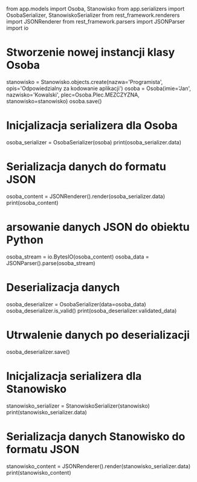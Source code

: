 
from app.models import Osoba, Stanowisko
from app.serializers import OsobaSerializer, StanowiskoSerializer
from rest_framework.renderers import JSONRenderer
from rest_framework.parsers import JSONParser
import io

# Stworzenie nowej instancji klasy Osoba
stanowisko = Stanowisko.objects.create(nazwa='Programista', opis='Odpowiedzialny za kodowanie aplikacji')
osoba = Osoba(imie='Jan', nazwisko='Kowalski', plec=Osoba.Plec.MEZCZYZNA, stanowisko=stanowisko)
osoba.save()

# Inicjalizacja serializera dla Osoba
osoba_serializer = OsobaSerializer(osoba)
print(osoba_serializer.data)

# Serializacja danych do formatu JSON
osoba_content = JSONRenderer().render(osoba_serializer.data)
print(osoba_content)

# arsowanie danych JSON do obiektu Python
osoba_stream = io.BytesIO(osoba_content)
osoba_data = JSONParser().parse(osoba_stream)

# Deserializacja danych
osoba_deserializer = OsobaSerializer(data=osoba_data)
osoba_deserializer.is_valid()
print(osoba_deserializer.validated_data)

# Utrwalenie danych po deserializacji
osoba_deserializer.save()

# Inicjalizacja serializera dla Stanowisko
stanowisko_serializer = StanowiskoSerializer(stanowisko)
print(stanowisko_serializer.data)

# Serializacja danych Stanowisko do formatu JSON
stanowisko_content = JSONRenderer().render(stanowisko_serializer.data)
print(stanowisko_content)
```
